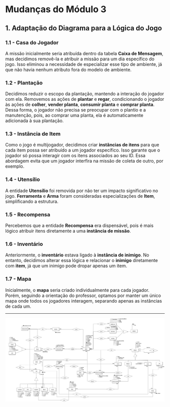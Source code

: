 # Mudanças do Módulo 3

## 1. Adaptação do Diagrama para a Lógica do Jogo

### 1.1 - Casa do Jogador
A missão inicialmente seria atribuída dentro da tabela **Caixa de Mensagem**, mas decidimos removê-la e atribuir a missão para um dia específico do jogo. Isso eliminou a necessidade de especializar esse tipo de ambiente, já que não havia nenhum atributo fora do modelo de ambiente.

### 1.2 - Plantação
Decidimos reduzir o escopo da plantação, mantendo a interação do jogador com ela. Removemos as ações de **plantar** e **regar**, condicionando o jogador às ações de **colher**, **vender planta**, **consumir planta** e **comprar planta**. Dessa forma, o jogador não precisa se preocupar com o plantio e a manutenção, pois, ao comprar uma planta, ela é automaticamente adicionada à sua plantação.

### 1.3 - Instância de Item
Como o jogo é multijogador, decidimos criar **instâncias de itens** para que cada item possa ser atribuído a um jogador específico. Isso garante que o jogador só possa interagir com os itens associados ao seu ID. Essa abordagem evita que um jogador interfira na missão de coleta de outro, por exemplo.

### 1.4 - Utensílio
A entidade **Utensílio** foi removida por não ter um impacto significativo no jogo. **Ferramenta** e **Arma** foram consideradas especializações de **Item**, simplificando a estrutura.

### 1.5 - Recompensa
Percebemos que a entidade **Recompensa** era dispensável, pois é mais lógico atribuir itens diretamente a uma **instância de missão**.

### 1.6 - Inventário
Anteriormente, o **inventário** estava ligado à **instância de inimigo**. No entanto, decidimos alterar essa lógica e relacionar o **inimigo** diretamente com **item**, já que um inimigo pode dropar apenas um item.

### 1.7 - Mapa
Inicialmente, o **mapa** seria criado individualmente para cada jogador. Porém, seguindo a orientação do professor, optamos por manter um único mapa onde todos os jogadores interagem, separando apenas as instâncias de cada um.

---

![DER Atualizado](../img/DER_v4.png)